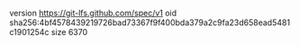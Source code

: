 version https://git-lfs.github.com/spec/v1
oid sha256:4bf4578439219726bad73367f9f400bda379a2c9fa23d658ead5481c1901254c
size 6370
